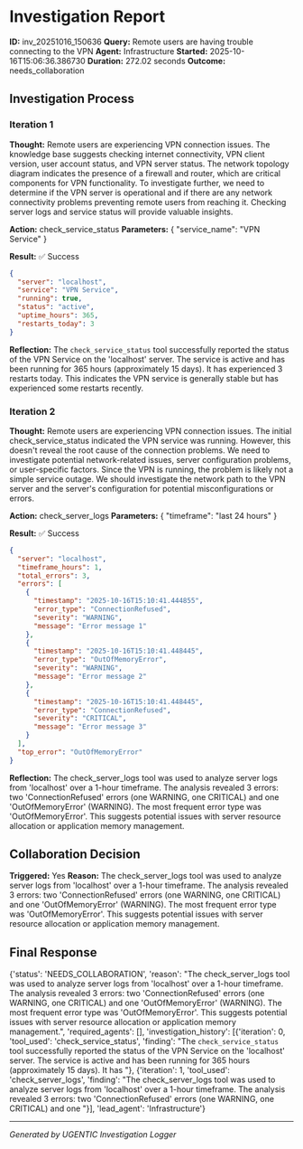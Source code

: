 # Investigation Report

**ID:** inv_20251016_150636
**Query:** Remote users are having trouble connecting to the VPN
**Agent:** Infrastructure
**Started:** 2025-10-16T15:06:36.386730
**Duration:** 272.02 seconds
**Outcome:** needs_collaboration

## Investigation Process

### Iteration 1

**Thought:** Remote users are experiencing VPN connection issues. The knowledge base suggests checking internet connectivity, VPN client version, user account status, and VPN server status. The network topology diagram indicates the presence of a firewall and router, which are critical components for VPN functionality. To investigate further, we need to determine if the VPN server is operational and if there are any network connectivity problems preventing remote users from reaching it.  Checking server logs and service status will provide valuable insights.

**Action:** check_service_status
**Parameters:** {
  "service_name": "VPN Service"
}

**Result:** ✅ Success
```json
{
  "server": "localhost",
  "service": "VPN Service",
  "running": true,
  "status": "active",
  "uptime_hours": 365,
  "restarts_today": 3
}
```

**Reflection:** The `check_service_status` tool successfully reported the status of the VPN Service on the 'localhost' server. The service is active and has been running for 365 hours (approximately 15 days). It has experienced 3 restarts today. This indicates the VPN service is generally stable but has experienced some restarts recently.

### Iteration 2

**Thought:** Remote users are experiencing VPN connection issues. The initial check_service_status indicated the VPN service was running. However, this doesn't reveal the root cause of the connection problems. We need to investigate potential network-related issues, server configuration problems, or user-specific factors. Since the VPN is running, the problem is likely not a simple service outage. We should investigate the network path to the VPN server and the server's configuration for potential misconfigurations or errors.

**Action:** check_server_logs
**Parameters:** {
  "timeframe": "last 24 hours"
}

**Result:** ✅ Success
```json
{
  "server": "localhost",
  "timeframe_hours": 1,
  "total_errors": 3,
  "errors": [
    {
      "timestamp": "2025-10-16T15:10:41.444855",
      "error_type": "ConnectionRefused",
      "severity": "WARNING",
      "message": "Error message 1"
    },
    {
      "timestamp": "2025-10-16T15:10:41.448445",
      "error_type": "OutOfMemoryError",
      "severity": "WARNING",
      "message": "Error message 2"
    },
    {
      "timestamp": "2025-10-16T15:10:41.448445",
      "error_type": "ConnectionRefused",
      "severity": "CRITICAL",
      "message": "Error message 3"
    }
  ],
  "top_error": "OutOfMemoryError"
}
```

**Reflection:** The check_server_logs tool was used to analyze server logs from 'localhost' over a 1-hour timeframe. The analysis revealed 3 errors: two 'ConnectionRefused' errors (one WARNING, one CRITICAL) and one 'OutOfMemoryError' (WARNING). The most frequent error type was 'OutOfMemoryError'. This suggests potential issues with server resource allocation or application memory management.

## Collaboration Decision

**Triggered:** Yes
**Reason:** The check_server_logs tool was used to analyze server logs from 'localhost' over a 1-hour timeframe. The analysis revealed 3 errors: two 'ConnectionRefused' errors (one WARNING, one CRITICAL) and one 'OutOfMemoryError' (WARNING). The most frequent error type was 'OutOfMemoryError'. This suggests potential issues with server resource allocation or application memory management.

## Final Response

{'status': 'NEEDS_COLLABORATION', 'reason': "The check_server_logs tool was used to analyze server logs from 'localhost' over a 1-hour timeframe. The analysis revealed 3 errors: two 'ConnectionRefused' errors (one WARNING, one CRITICAL) and one 'OutOfMemoryError' (WARNING). The most frequent error type was 'OutOfMemoryError'. This suggests potential issues with server resource allocation or application memory management.", 'required_agents': [], 'investigation_history': [{'iteration': 0, 'tool_used': 'check_service_status', 'finding': "The `check_service_status` tool successfully reported the status of the VPN Service on the 'localhost' server. The service is active and has been running for 365 hours (approximately 15 days). It has "}, {'iteration': 1, 'tool_used': 'check_server_logs', 'finding': "The check_server_logs tool was used to analyze server logs from 'localhost' over a 1-hour timeframe. The analysis revealed 3 errors: two 'ConnectionRefused' errors (one WARNING, one CRITICAL) and one "}], 'lead_agent': 'Infrastructure'}

---
*Generated by UGENTIC Investigation Logger*
